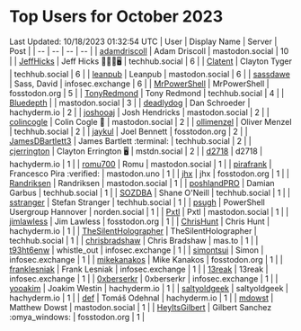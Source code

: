 # Top Users for October 2023
Last Updated: 10/18/2023 01:32:54 UTC
| User | Display Name | Server | Post |
| -- | -- | -- | -- |
| [adamdriscoll](https://mastodon.social/@adamdriscoll) | Adam Driscoll | mastodon.social | 10 |
| [JeffHicks](https://techhub.social/@JeffHicks) | Jeff Hicks 🐶🎼🍷🖥️ | techhub.social | 6 |
| [Clatent](https://techhub.social/@Clatent) | Clayton Tyger | techhub.social | 6 |
| [leanpub](https://mastodon.social/@leanpub) | Leanpub | mastodon.social | 6 |
| [sassdawe](https://infosec.exchange/@sassdawe) | Sass, David | infosec.exchange | 6 |
| [MrPowerShell](https://fosstodon.org/@MrPowerShell) | MrPowerShell | fosstodon.org | 5 |
| [TonyRedmond](https://techhub.social/@TonyRedmond) | Tony Redmond | techhub.social | 4 |
| [Bluedepth](https://mastodon.social/@Bluedepth) |  | mastodon.social | 3 |
| [deadlydog](https://hachyderm.io/@deadlydog) | Dan Schroeder | hachyderm.io | 2 |
| [joshooaj](https://mastodon.social/@joshooaj) | Josh Hendricks | mastodon.social | 2 |
| [colincogle](https://mastodon.social/@colincogle) | Colin Cogle 🔵 | mastodon.social | 2 |
| [ollimenzel](https://techhub.social/@ollimenzel) | Oliver Menzel | techhub.social | 2 |
| [jaykul](https://fosstodon.org/@jaykul) | Joel Bennett | fosstodon.org | 2 |
| [JamesDBartlett3](https://techhub.social/@JamesDBartlett3) | James Bartlett :terminal: | techhub.social | 2 |
| [cjerrington](https://mstdn.social/@cjerrington) | Clayton Errington 🖥️ | mstdn.social | 2 |
| [d2718](https://hachyderm.io/@d2718) | d2718 | hachyderm.io | 1 |
| [romu700](https://mastodon.social/@romu700) | Romu | mastodon.social | 1 |
| [pirafrank](https://mastodon.uno/@pirafrank) | Francesco Pira :verified: | mastodon.uno | 1 |
| [jhx](https://fosstodon.org/@jhx) | jhx | fosstodon.org | 1 |
| [Randriksen](https://mastodon.social/@Randriksen) | Randriksen | mastodon.social | 1 |
| [poshlandPRO](https://techhub.social/@poshlandPRO) | Damian Garbus | techhub.social | 1 |
| [SOZDBA](https://techhub.social/@SOZDBA) | Shane O'Neill | techhub.social | 1 |
| [sstranger](https://techhub.social/@sstranger) | Stefan Stranger | techhub.social | 1 |
| [psugh](https://norden.social/@psugh) | PowerShell Usergroup Hannover | norden.social | 1 |
| [Pxtl](https://mastodon.social/@Pxtl) | Pxtl | mastodon.social | 1 |
| [jimlawless](https://fosstodon.org/@jimlawless) | Jim Lawless | fosstodon.org | 1 |
| [ChrisHunt](https://hachyderm.io/@ChrisHunt) | Chris Hunt | hachyderm.io | 1 |
| [TheSilentHolographer](https://techhub.social/@TheSilentHolographer) | TheSilentHolographer | techhub.social | 1 |
| [chrisbradshaw](https://mas.to/@chrisbradshaw) | Chris Bradshaw | mas.to | 1 |
| [t93ht6enw](https://infosec.exchange/@t93ht6enw) | whistle_out | infosec.exchange | 1 |
| [simontsui](https://infosec.exchange/@simontsui) | Simon | infosec.exchange | 1 |
| [mikekanakos](https://fosstodon.org/@mikekanakos) | Mike Kanakos | fosstodon.org | 1 |
| [franklesniak](https://infosec.exchange/@franklesniak) | Frank Lesniak | infosec.exchange | 1 |
| [13reak](https://infosec.exchange/@13reak) | 13reak | infosec.exchange | 1 |
| [0xberserkr](https://infosec.exchange/@0xberserkr) | 0xberserkr | infosec.exchange | 1 |
| [yooakim](https://hachyderm.io/@yooakim) | Joakim Westin | hachyderm.io | 1 |
| [saltyoldgeek](https://hachyderm.io/@saltyoldgeek) | saltyoldgeek | hachyderm.io | 1 |
| [def](https://hachyderm.io/@def) | Tomáš Odehnal | hachyderm.io | 1 |
| [mdowst](https://mastodon.social/@mdowst) | Matthew Dowst | mastodon.social | 1 |
| [HeyItsGilbert](https://fosstodon.org/@HeyItsGilbert) | Gilbert Sanchez :omya_windows: | fosstodon.org | 1 |
